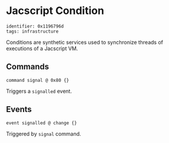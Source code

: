 # Jacscript Condition

    identifier: 0x1196796d
    tags: infrastructure

Conditions are synthetic services used to synchronize threads of executions of a Jacscript VM.

## Commands

    command signal @ 0x80 {}

Triggers a `signalled` event.

## Events

    event signalled @ change {}

Triggered by `signal` command.
